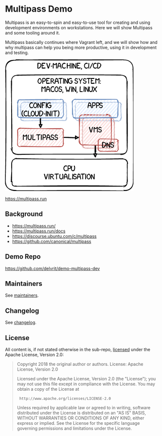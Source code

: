 # Multipass Demo

Multipass is an easy-to-spin and easy-to-use tool for creating and using development environments on workstations. Here we will show Multipass and some tooling around it.

Multipass basically continues where Vagrant left, and we will show how and why multipass can help you being more productive, using it in development and testing.

![](res/img/arch-overview.png)

https://multipass.run

## Background

- https://multipass.run/
- https://multipass.run/docs
- https://discourse.ubuntu.com/c/multipass
- https://github.com/canonical/multipass

## Demo Repo

https://github.com/delvrit/demo-multipass-dev

## Maintainers

See [maintainers](MAINTAINERS.md).

## Changelog

See [changelog](CHANGELOG.md).

## License

All content is, if not stated otherwise in the sub-repo, [licensed](LICENSE.md) under the Apache License, Version 2.0:

> Copyright 2018 the original author or authors.
> License: Apache License, Version 2.0
>
> Licensed under the Apache License, Version 2.0 (the "License");
> you may not use this file except in compliance with the License.
> You may obtain a copy of the License at
>
>      http://www.apache.org/licenses/LICENSE-2.0
>
> Unless required by applicable law or agreed to in writing, software
> distributed under the License is distributed on an "AS IS" BASIS,
> WITHOUT WARRANTIES OR CONDITIONS OF ANY KIND, either express or implied.
> See the License for the specific language governing permissions and
> limitations under the License.
